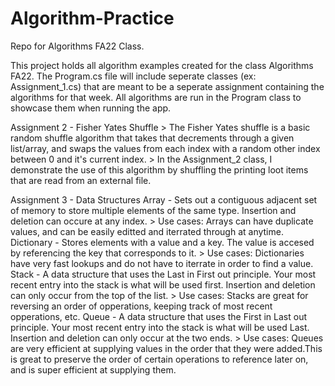 # Algorithm-Practice
Repo for Algorithms FA22 Class.

This project holds all algorithm examples created for the class Algorithms FA22. The Program.cs file will include seperate classes (ex: Assignment_1.cs) that are meant to be a seperate assignment containing the algorithms for that week. All algorithms are run in the Program class to showcase them when running the app.

Assignment 2 - Fisher Yates Shuffle
    > The Fisher Yates shuffle is a basic random shuffle algorithm that takes that decrements through a given list/array, and swaps the values from each index with
    a random other index between 0 and it's current index.
    > In the Assignment_2 class, I demonstrate the use of this algorithm by shuffling the printing loot items that are read from an external file.


Assignment 3 - Data Structures
    Array - Sets out a contiguous adjacent set of memory to store multiple elements of the same type. Insertion and deletion can occure at any index.
        > Use cases: Arrays can have duplicate values, and can be easily editted and iterrated through at anytime.
    Dictionary - Stores elements with a value and a key. The value is accesed by referencing the key that corresponds to it.
        > Use cases: Dictionaries have very fast lookups and do not have to iterrate in order to find a value.
    Stack - A data structure that uses the Last in First out principle. Your most recent entry into the stack is what will be used first. Insertion and deletion can only occur from the top of the list.
        > Use cases: Stacks are great for reversing an order of opperations, keeping track of most recent opperations, etc.
    Queue - A data structure that uses the First in Last out principle. Your most recent entry into the stack is what will be used Last. Insertion and deletion can only occur at the two ends.
        > Use cases: Queues are very efficient at supplying values in the order that they were added.This is great to preserve the order of certain operations to reference later on, and is super efficient at supplying them.